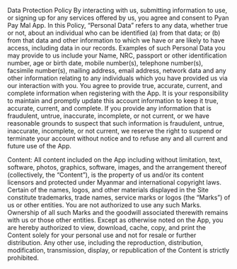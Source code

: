 Data Protection Policy
By interacting with us, submitting information to use, or signing up for any services offered by us, you agree and consent to Pyan Pay Mal App.
In this Policy, “Personal Data” refers to any data, whether true or not, about an individual who can be identified (a) from that data; or (b) from that data and other information to which we have or are likely to have access, including data in our records.
Examples of such Personal Data you may provide to us include your Name, NRC, passport or other identification number, age or birth date, mobile number(s), telephone number(s), facsimile number(s), mailing address, email address, network data and any other information relating to any individuals which you have provided us via our interaction with you.
You agree to provide true, accurate, current, and complete information when registering with the App. It is your responsibility to maintain and promptly update this account information to keep it true, accurate, current, and complete. If you provide any information that is fraudulent, untrue, inaccurate, incomplete, or not current, or we have reasonable grounds to suspect that such information is fraudulent, untrue, inaccurate, incomplete, or not current, we reserve the right to suspend or terminate your account without notice and to refuse any and all current and future use of the App.

Content:
All content included on the App including without limitation, text, software, photos, graphics, software, images, and the arrangement thereof (collectively, the “Content”), is the property of us and/or its content licensors and protected under Myanmar and international copyright laws. Certain of the names, logos, and other materials displayed in the Site constitute trademarks, trade names, service marks or logos (the “Marks”) of us or other entities. You are not authorized to use any such Marks. Ownership of all such Marks and the goodwill associated therewith remains with us or those other entities. Except as otherwise noted on the App, you are hereby authorized to view, download, cache, copy, and print the Content solely for your personal use and not for resale or further distribution. Any other use, including the reproduction, distribution, modification, transmission, display, or republication of the Content is strictly prohibited.

